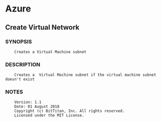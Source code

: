 # Azure
## Create Virtual Network
### SYNOPSIS
```
    Creates a Virtual Machine subnet
```
### DESCRIPTION
```
    Creates a  Virtual Machine subnet if the virtual machine subnet doesn't exist
```
### NOTES
```
    Version: 1.1
    Date: 01 August 2018
    Copyright (c) BitTitan, Inc. All rights reserved.
    Licensed under the MIT License.
```

